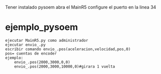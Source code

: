 
Tener instalado pysoem 
abra el MainR5 configure el puerto en la linea 34



# ejemplo_pysoem
	ejecutar MainR5.py como administrador
	ejecutar envio_.py
	escribir comando envio_.pos(aceleracion,velocidad,pos,0)
	pos= cuentas de encoder 
  	ejemplo:
		envio_.pos(2000,3000,0,0)
		envio_.pos(2000,3000,10000,0)#girara 1 vuelta 
